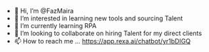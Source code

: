 - 👋 Hi, I’m @FazMaira
- 👀 I’m interested in learning new tools and sourcing Talent 
- 🌱 I’m currently learning RPA
- 💞️ I’m looking to collaborate on hiring Talent for my direct clients
- 📫 How to reach me ...  https://app.rexa.ai/chatbot/yr1bDIGQ

<!---
FazMaira/FazMaira is a ✨ special ✨ repository because its `README.md` (this file) appears on your GitHub profile.
You can click the Preview link to take a look at your changes.
--->
